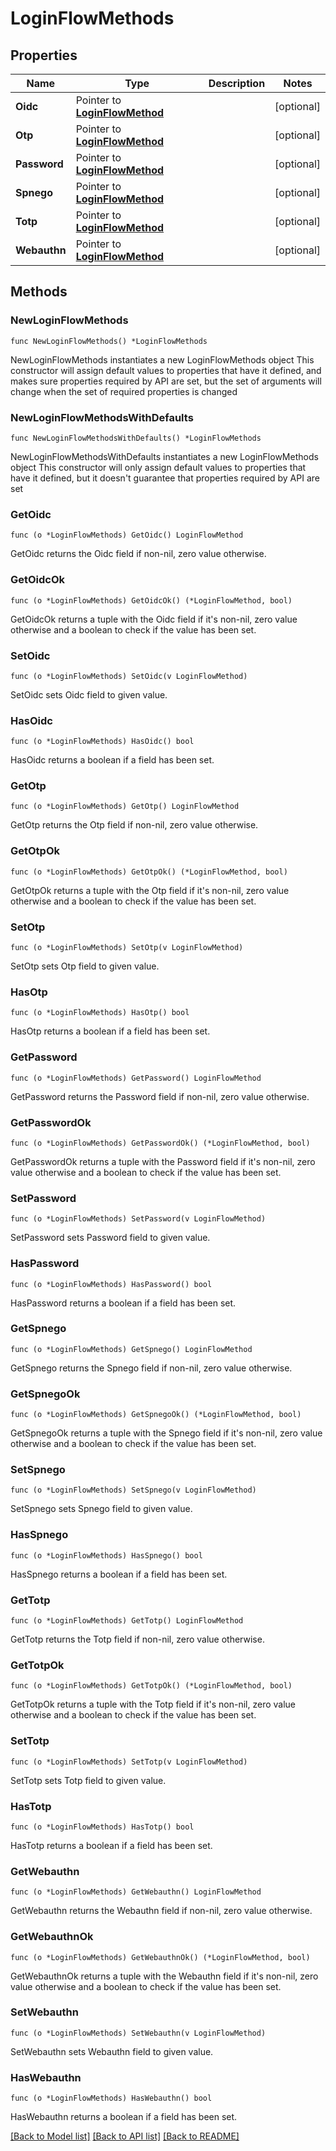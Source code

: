 # LoginFlowMethods

## Properties

Name | Type | Description | Notes
------------ | ------------- | ------------- | -------------
**Oidc** | Pointer to [**LoginFlowMethod**](LoginFlowMethod.md) |  | [optional] 
**Otp** | Pointer to [**LoginFlowMethod**](LoginFlowMethod.md) |  | [optional] 
**Password** | Pointer to [**LoginFlowMethod**](LoginFlowMethod.md) |  | [optional] 
**Spnego** | Pointer to [**LoginFlowMethod**](LoginFlowMethod.md) |  | [optional] 
**Totp** | Pointer to [**LoginFlowMethod**](LoginFlowMethod.md) |  | [optional] 
**Webauthn** | Pointer to [**LoginFlowMethod**](LoginFlowMethod.md) |  | [optional] 

## Methods

### NewLoginFlowMethods

`func NewLoginFlowMethods() *LoginFlowMethods`

NewLoginFlowMethods instantiates a new LoginFlowMethods object
This constructor will assign default values to properties that have it defined,
and makes sure properties required by API are set, but the set of arguments
will change when the set of required properties is changed

### NewLoginFlowMethodsWithDefaults

`func NewLoginFlowMethodsWithDefaults() *LoginFlowMethods`

NewLoginFlowMethodsWithDefaults instantiates a new LoginFlowMethods object
This constructor will only assign default values to properties that have it defined,
but it doesn't guarantee that properties required by API are set

### GetOidc

`func (o *LoginFlowMethods) GetOidc() LoginFlowMethod`

GetOidc returns the Oidc field if non-nil, zero value otherwise.

### GetOidcOk

`func (o *LoginFlowMethods) GetOidcOk() (*LoginFlowMethod, bool)`

GetOidcOk returns a tuple with the Oidc field if it's non-nil, zero value otherwise
and a boolean to check if the value has been set.

### SetOidc

`func (o *LoginFlowMethods) SetOidc(v LoginFlowMethod)`

SetOidc sets Oidc field to given value.

### HasOidc

`func (o *LoginFlowMethods) HasOidc() bool`

HasOidc returns a boolean if a field has been set.

### GetOtp

`func (o *LoginFlowMethods) GetOtp() LoginFlowMethod`

GetOtp returns the Otp field if non-nil, zero value otherwise.

### GetOtpOk

`func (o *LoginFlowMethods) GetOtpOk() (*LoginFlowMethod, bool)`

GetOtpOk returns a tuple with the Otp field if it's non-nil, zero value otherwise
and a boolean to check if the value has been set.

### SetOtp

`func (o *LoginFlowMethods) SetOtp(v LoginFlowMethod)`

SetOtp sets Otp field to given value.

### HasOtp

`func (o *LoginFlowMethods) HasOtp() bool`

HasOtp returns a boolean if a field has been set.

### GetPassword

`func (o *LoginFlowMethods) GetPassword() LoginFlowMethod`

GetPassword returns the Password field if non-nil, zero value otherwise.

### GetPasswordOk

`func (o *LoginFlowMethods) GetPasswordOk() (*LoginFlowMethod, bool)`

GetPasswordOk returns a tuple with the Password field if it's non-nil, zero value otherwise
and a boolean to check if the value has been set.

### SetPassword

`func (o *LoginFlowMethods) SetPassword(v LoginFlowMethod)`

SetPassword sets Password field to given value.

### HasPassword

`func (o *LoginFlowMethods) HasPassword() bool`

HasPassword returns a boolean if a field has been set.

### GetSpnego

`func (o *LoginFlowMethods) GetSpnego() LoginFlowMethod`

GetSpnego returns the Spnego field if non-nil, zero value otherwise.

### GetSpnegoOk

`func (o *LoginFlowMethods) GetSpnegoOk() (*LoginFlowMethod, bool)`

GetSpnegoOk returns a tuple with the Spnego field if it's non-nil, zero value otherwise
and a boolean to check if the value has been set.

### SetSpnego

`func (o *LoginFlowMethods) SetSpnego(v LoginFlowMethod)`

SetSpnego sets Spnego field to given value.

### HasSpnego

`func (o *LoginFlowMethods) HasSpnego() bool`

HasSpnego returns a boolean if a field has been set.

### GetTotp

`func (o *LoginFlowMethods) GetTotp() LoginFlowMethod`

GetTotp returns the Totp field if non-nil, zero value otherwise.

### GetTotpOk

`func (o *LoginFlowMethods) GetTotpOk() (*LoginFlowMethod, bool)`

GetTotpOk returns a tuple with the Totp field if it's non-nil, zero value otherwise
and a boolean to check if the value has been set.

### SetTotp

`func (o *LoginFlowMethods) SetTotp(v LoginFlowMethod)`

SetTotp sets Totp field to given value.

### HasTotp

`func (o *LoginFlowMethods) HasTotp() bool`

HasTotp returns a boolean if a field has been set.

### GetWebauthn

`func (o *LoginFlowMethods) GetWebauthn() LoginFlowMethod`

GetWebauthn returns the Webauthn field if non-nil, zero value otherwise.

### GetWebauthnOk

`func (o *LoginFlowMethods) GetWebauthnOk() (*LoginFlowMethod, bool)`

GetWebauthnOk returns a tuple with the Webauthn field if it's non-nil, zero value otherwise
and a boolean to check if the value has been set.

### SetWebauthn

`func (o *LoginFlowMethods) SetWebauthn(v LoginFlowMethod)`

SetWebauthn sets Webauthn field to given value.

### HasWebauthn

`func (o *LoginFlowMethods) HasWebauthn() bool`

HasWebauthn returns a boolean if a field has been set.


[[Back to Model list]](../README.md#documentation-for-models) [[Back to API list]](../README.md#documentation-for-api-endpoints) [[Back to README]](../README.md)


